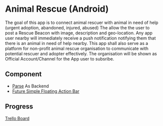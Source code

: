 Animal Rescue (Android)
=============
The goal of this app is to connect animal rescuer with animal in need of help (urgent adoption, abandoned, injured, abused)
The allow the the user to post a Rescue Beacon with image, description and geo-location.
Any app user nearby will immediately receive a push notification notifying them that there is an animal in need of help nearby.
This app shall also serve as a platform for non-profit animal rescue organisation to communicate with potential rescuer and adopter effectively.
The organisation will be shown as Official Account/Channel for the App user to subsribe.

Component
---------
- [Parse](http://www.parse.com) As Backend
- [Future Simple Floating Action Bar](https://github.com/futuresimple/android-floating-action-button)

Progress
--------
[Trello Board](https://trello.com/b/9piNoIBi)